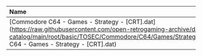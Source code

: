 |Name|Size|
|:---|---:|
|[Commodore C64 - Games - Strategy - [CRT].dat](https://raw.githubusercontent.com/open-retrogaming-archive/dat-catalog/main/root/basic/TOSEC/Commodore/C64/Games/Strategy/[CRT]/Commodore C64 - Games - Strategy - [CRT].dat)|1467|
